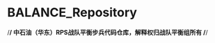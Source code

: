 # BALANCE_Repository
 /**********************************************************************************************/
              中石油（华东）RPS战队平衡步兵代码仓库，解释权归战队平衡组所有
 /**********************************************************************************************/


